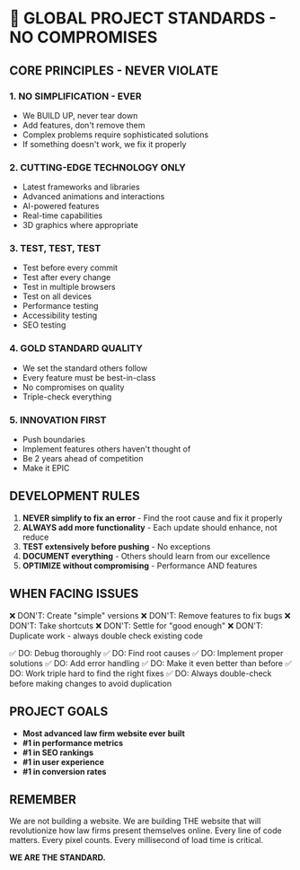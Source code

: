 # 🚀 GLOBAL PROJECT STANDARDS - NO COMPROMISES

## CORE PRINCIPLES - NEVER VIOLATE

### 1. **NO SIMPLIFICATION - EVER**
- We BUILD UP, never tear down
- Add features, don't remove them
- Complex problems require sophisticated solutions
- If something doesn't work, we fix it properly

### 2. **CUTTING-EDGE TECHNOLOGY ONLY**
- Latest frameworks and libraries
- Advanced animations and interactions
- AI-powered features
- Real-time capabilities
- 3D graphics where appropriate

### 3. **TEST, TEST, TEST**
- Test before every commit
- Test after every change
- Test in multiple browsers
- Test on all devices
- Performance testing
- Accessibility testing
- SEO testing

### 4. **GOLD STANDARD QUALITY**
- We set the standard others follow
- Every feature must be best-in-class
- No compromises on quality
- Triple-check everything

### 5. **INNOVATION FIRST**
- Push boundaries
- Implement features others haven't thought of
- Be 2 years ahead of competition
- Make it EPIC

## DEVELOPMENT RULES

1. **NEVER simplify to fix an error** - Find the root cause and fix it properly
2. **ALWAYS add more functionality** - Each update should enhance, not reduce
3. **TEST extensively before pushing** - No exceptions
4. **DOCUMENT everything** - Others should learn from our excellence
5. **OPTIMIZE without compromising** - Performance AND features

## WHEN FACING ISSUES

❌ DON'T: Create "simple" versions
❌ DON'T: Remove features to fix bugs
❌ DON'T: Take shortcuts
❌ DON'T: Settle for "good enough"
❌ DON'T: Duplicate work - always double check existing code

✅ DO: Debug thoroughly
✅ DO: Find root causes
✅ DO: Implement proper solutions
✅ DO: Add error handling
✅ DO: Make it even better than before
✅ DO: Work triple hard to find the right fixes
✅ DO: Always double-check before making changes to avoid duplication

## PROJECT GOALS

- **Most advanced law firm website ever built**
- **#1 in performance metrics**
- **#1 in SEO rankings**
- **#1 in user experience**
- **#1 in conversion rates**

## REMEMBER

We are not building a website. We are building THE website that will revolutionize how law firms present themselves online. Every line of code matters. Every pixel counts. Every millisecond of load time is critical.

**WE ARE THE STANDARD.**